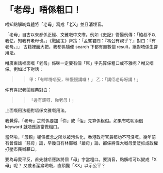 # 「老母」唔係粗口！

唔知點解啲媒體將「老母」寫成「老X」並且消埋音。

「老母」自古以來都係正經、文雅嘅中文嚟。例如《史記》管晏例傳：「鮑叔不以我怯，知我有老母也。」《戰國策》齊策：「孟嘗君問：『馮公有親乎？』對曰：『有老母。』」 古籍裡面大把，我都係隨便 search 下都有無數個 result，絕對唔係生辟用法。

咁廣東話裡面嘅「老母」係咪一定要有個「屌」字先算係粗口或不雅呢？咁又唔係。例如以下對話：

>> 甲：「有咩嘢唔妥，咪慢慢講囉！」 乙：「講佢老母呀講！」

仲有喜記老闆經典對白：

>> 「邊有錢呀，你老母！」

上面嘅用法絕對唔係文雅嘅用法。

我覺得，「老母」之前係要加「你」或「佢」先算係粗俗。如果冇咗呢兩個 keyword 就唔應該當做粗口。

當然啦，「母親」呢個概念之所以被污名化，香港政府官員都功不可沒嘅。幾年前有曾偉雄「慈母」論，早幾日有林鄭嘅「嚴母」論，都係將偉大嘅母愛貶抑成政權打壓市民嘅藉口。

要為母愛平反，首先就唔應該將個「母」字當粗口。要消音，點解唔可以變成「X母」呢？ 又或者潔癖啲嘅，直頭變「XX」以示公平？

